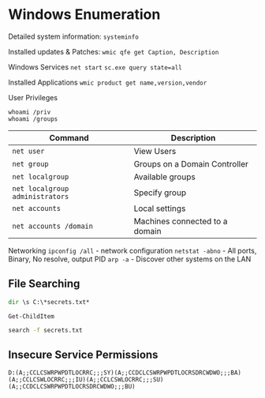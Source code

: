 # Windows Enumeration

Detailed system information:
`systeminfo`

Installed updates & Patches:
`wmic qfe get Caption, Description`

Windows Services
`net start`
`sc.exe query state=all`

Installed Applications
`wmic product get name,version,vendor`

User Privileges
```
whoami /priv
whoami /groups
```

| Command | Description |
| ------- | ----------- |
| `net user` | View Users |
| `net group` | Groups on a Domain Controller |
| `net localgroup` | Available groups |
| `net localgroup administrators` | Specify group |
| `net accounts` | Local settings |
| `net accounts /domain` | Machines connected to a domain |

Networking
`ipconfig /all` - network configuration
`netstat -abno` - All ports, Binary, No resolve, output PID
`arp -a` - Discover other systems on the LAN

## File Searching
```cmd
dir \s C:\*secrets.txt*
```

```pwsh
Get-ChildItem
```

```sh
search -f secrets.txt
```
## Insecure Service Permissions
`D:(A;;CCLCSWRPWPDTLOCRRC;;;SY)(A;;CCDCLCSWRPWPDTLOCRSDRCWDWO;;;BA)(A;;CCLCSWLOCRRC;;;IU)(A;;CCLCSWLOCRRC;;;SU)(A;;CCDCLCSWRPWPDTLOCRSDRCWDWO;;;BU)`

